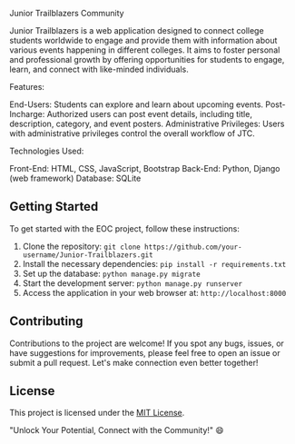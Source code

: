 Junior Trailblazers Community 

Junior Trailblazers is a web application designed to connect college students worldwide to engage and provide them with information about various events happening in different colleges. It aims to foster personal and professional growth by offering opportunities for students to engage, learn, and connect with like-minded individuals.

Features:

End-Users: Students can explore and learn about upcoming events.
Post-Incharge: Authorized users can post event details, including title, description, category, and event posters.
Administrative Privileges: Users with administrative privileges control the overall workflow of JTC.

Technologies Used:


Front-End: HTML, CSS, JavaScript, Bootstrap
Back-End: Python, Django (web framework)
Database: SQLite

## Getting Started

To get started with the EOC project, follow these instructions:

1. Clone the repository: `git clone https://github.com/your-username/Junior-Trailblazers.git`
2. Install the necessary dependencies: `pip install -r requirements.txt`
3. Set up the database: `python manage.py migrate`
4. Start the development server: `python manage.py runserver`
5. Access the application in your web browser at: `http://localhost:8000`

## Contributing

Contributions to the project are welcome! If you spot any bugs, issues, or have suggestions for improvements, please feel free to open an issue or submit a pull request. Let's make connection even better together!

## License

This project is licensed under the [MIT License](LICENSE).

"Unlock Your Potential, Connect with the Community!" 😄 
